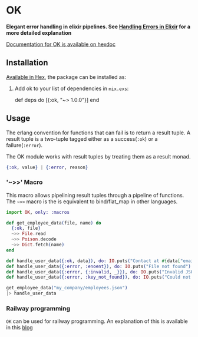 # OK

**Elegant error handling in elixir pipelines. See [Handling Errors in Elixir](http://insights.workshop14.io/2015/10/18/handling-errors-in-elixir-no-one-say-monad.html) for a more detailed explanation**

[Documentation for OK is available on hexdoc](https://hexdocs.pm/ok)

## Installation

[Available in Hex](https://hex.pm/packages/ok), the package can be installed as:

  1. Add ok to your list of dependencies in `mix.exs`:

        def deps do
          [{:ok, "~> 1.0.0"}]
        end

## Usage

The erlang convention for functions that can fail is to return a result tuple.
A result tuple is a two-tuple tagged either as a success(`:ok`) or a failure(`:error`).

The OK module works with result tuples by treating them as a result monad.

```elixir
{:ok, value} | {:error, reason}
```

### '~>>' Macro

This macro allows pipelining result tuples through a pipeline of functions.
The `~>>` macro is the is equivalent to bind/flat_map in other languages.

```elixir
import OK, only: :macros

def get_employee_data(file, name) do
  {:ok, file}
  ~>> File.read
  ~>> Poison.decode
  ~>> Dict.fetch(name)
end

def handle_user_data({:ok, data}), do: IO.puts("Contact at #{data["email"]}")
def handle_user_data({:error, :enoent}), do: IO.puts("File not found")
def handle_user_data({:error, {:invalid, _}}), do: IO.puts("Invalid JSON")
def handle_user_data({:error, :key_not_found}), do: IO.puts("Could not find employee")

get_employee_data("my_company/employees.json")
|> handle_user_data
```

### Railway programming

`OK` can be used for railway programming.
An explanation of this is available in this [blog](http://www.zohaib.me/railway-programming-pattern-in-elixir/)
